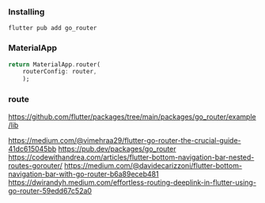 
### Installing
```shell
flutter pub add go_router
```

### MaterialApp

```dart
return MaterialApp.router(
	routerConfig: router,
	);
```

### route

https://github.com/flutter/packages/tree/main/packages/go_router/example/lib


https://medium.com/@vimehraa29/flutter-go-router-the-crucial-guide-41dc615045bb
https://pub.dev/packages/go_router
https://codewithandrea.com/articles/flutter-bottom-navigation-bar-nested-routes-gorouter/
https://medium.com/@davidecarizzoni/flutter-bottom-navigation-bar-with-go-router-b6a89eceb481
https://dwirandyh.medium.com/effortless-routing-deeplink-in-flutter-using-go-router-59edd67c52a0

